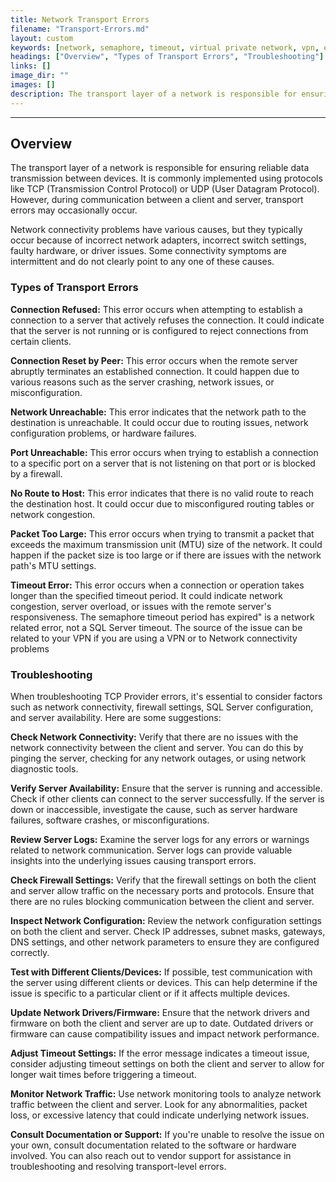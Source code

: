 ```yaml
---
title: Network Transport Errors
filename: "Transport-Errors.md"
layout: custom
keywords: [network, semaphore, timeout, virtual private network, vpn, errors]
headings: ["Overview", "Types of Transport Errors", "Troubleshooting"]
links: []
image_dir: ""
images: []
description: The transport layer of a network is responsible for ensuring reliable data transmission between devices. It is commonly implemented using protocols like TCP (Transmission Control Protocol) or UDP (User Datagram Protocol). However, during communication between a client and server, transport errors may occasionally occur.
---
```

* * *

## Overview

The transport layer of a network is responsible for ensuring reliable data transmission between devices. It is commonly implemented using protocols like TCP (Transmission Control Protocol) or UDP (User Datagram Protocol). However, during communication between a client and server, transport errors may occasionally occur.

Network connectivity problems have various causes, but they typically occur because of incorrect network adapters, incorrect switch settings, faulty hardware, or driver issues. Some connectivity symptoms are intermittent and do not clearly point to any one of these causes.

### Types of Transport Errors

**Connection Refused:** This error occurs when attempting to establish a connection to a server that actively refuses the connection. It could indicate that the server is not running or is configured to reject connections from certain clients.

**Connection Reset by Peer:** This error occurs when the remote server abruptly terminates an established connection. It could happen due to various reasons such as the server crashing, network issues, or misconfiguration.

**Network Unreachable:** This error indicates that the network path to the destination is unreachable. It could occur due to routing issues, network configuration problems, or hardware failures.

**Port Unreachable:** This error occurs when trying to establish a connection to a specific port on a server that is not listening on that port or is blocked by a firewall.

**No Route to Host:** This error indicates that there is no valid route to reach the destination host. It could occur due to misconfigured routing tables or network congestion.

**Packet Too Large:** This error occurs when trying to transmit a packet that exceeds the maximum transmission unit (MTU) size of the network. It could happen if the packet size is too large or if there are issues with the network path's MTU settings.

**Timeout Error:** This error occurs when a connection or operation takes longer than the specified timeout period. It could indicate network congestion, server overload, or issues with the remote server's responsiveness. The semaphore timeout period has expired" is a network related error, not a SQL Server timeout. The source of the issue can be related to your VPN if you are using a VPN or to Network connectivity problems

### Troubleshooting

When troubleshooting TCP Provider errors, it's essential to consider factors such as network connectivity, firewall settings, SQL Server configuration, and server availability. Here are some suggestions:

**Check Network Connectivity:** Verify that there are no issues with the network connectivity between the client and server. You can do this by pinging the server, checking for any network outages, or using network diagnostic tools.

**Verify Server Availability:** Ensure that the server is running and accessible. Check if other clients can connect to the server successfully. If the server is down or inaccessible, investigate the cause, such as server hardware failures, software crashes, or misconfigurations.

**Review Server Logs:** Examine the server logs for any errors or warnings related to network communication. Server logs can provide valuable insights into the underlying issues causing transport errors.

**Check Firewall Settings:** Verify that the firewall settings on both the client and server allow traffic on the necessary ports and protocols. Ensure that there are no rules blocking communication between the client and server.

**Inspect Network Configuration:** Review the network configuration settings on both the client and server. Check IP addresses, subnet masks, gateways, DNS settings, and other network parameters to ensure they are configured correctly.

**Test with Different Clients/Devices:** If possible, test communication with the server using different clients or devices. This can help determine if the issue is specific to a particular client or if it affects multiple devices.

**Update Network Drivers/Firmware:** Ensure that the network drivers and firmware on both the client and server are up to date. Outdated drivers or firmware can cause compatibility issues and impact network performance.

**Adjust Timeout Settings:** If the error message indicates a timeout issue, consider adjusting timeout settings on both the client and server to allow for longer wait times before triggering a timeout.

**Monitor Network Traffic:** Use network monitoring tools to analyze network traffic between the client and server. Look for any abnormalities, packet loss, or excessive latency that could indicate underlying network issues.

**Consult Documentation or Support:** If you're unable to resolve the issue on your own, consult documentation related to the software or hardware involved. You can also reach out to vendor support for assistance in troubleshooting and resolving transport-level errors.
